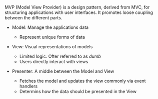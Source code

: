 MVP (Model View Provider) is a design pattern, derived from MVC, for structuring applications with user interfaces. It promotes loose coupling between the different parts.

- Model: Manage the applications data

  - Represent unique forms of data

- View: Visual representations of models

  - Limited logic. Ofter referred to as _dumb_
  - Users directly interact with views

- Presenter: A middle between the Model and View
  - Fetches the model and updates the view commonly via event handlers
  - Determins how the data should be presented in the View
